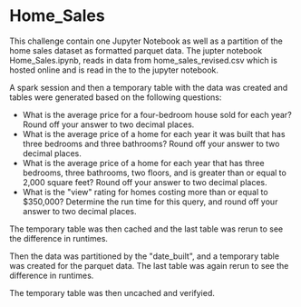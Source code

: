 # Home_Sales
This challenge contain one Jupyter Notebook as well as a partition of the home sales dataset as formatted parquet data. The jupter notebook Home_Sales.ipynb, reads in data from home_sales_revised.csv which is hosted online and is read in the to the jupyter notebook. 

A spark session and then a temporary table with the data was created and tables were generated based on the following questions:
- What is the average price for a four-bedroom house sold for each year? Round off your answer to two decimal places.
- What is the average price of a home for each year it was built that has three bedrooms and three bathrooms? Round off your answer to two decimal places.
- What is the average price of a home for each year that has three bedrooms, three bathrooms, two floors, and is greater than or equal to 2,000 square feet? Round off your answer to two decimal places.
- What is the "view" rating for homes costing more than or equal to $350,000? Determine the run time for this query, and round off your answer to two decimal places.

The temporary table was then cached and the last table was rerun to see the difference in runtimes. 

Then the data was partitioned by the "date_built", and a temporary table was created for the parquet data. The last table was again rerun to see the difference in runtimes. 

The temporary table was then uncached and verifyied. 
